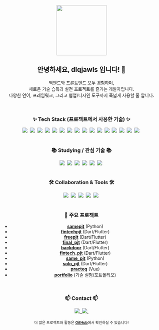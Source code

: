 <div align="center">
  <img src="https://avatars.githubusercontent.com/u/175274929?v=4" width="160" />
</div>

<h2 align="center">안녕하세요, dlqjawls 입니다! 👋</h2>
<p align="center">
  백엔드와 프론트엔드 모두 경험하며, <br>
  새로운 기술 습득과 실전 프로젝트를 즐기는 개발자입니다. <br>
  다양한 언어, 프레임워크, 그리고 협업/디자인 도구까지 폭넓게 사용할 줄 압니다.
</p>

<br/>

<h3 align="center">✨ Tech Stack (프로젝트에서 사용한 기술) ✨</h3>
<div align="center">
  <img src="https://img.shields.io/badge/python-3670A0?style=for-the-badge&logo=python&logoColor=ffdd54" />&nbsp
  <img src="https://img.shields.io/badge/dart-0175C2?style=for-the-badge&logo=dart&logoColor=white" />&nbsp
  <img src="https://img.shields.io/badge/flutter-02569B?style=for-the-badge&logo=flutter&logoColor=white" />&nbsp
  <img src="https://img.shields.io/badge/vue.js-4FC08D?style=for-the-badge&logo=vue.js&logoColor=white" />&nbsp
  <img src="https://img.shields.io/badge/javascript-F7DF1E?style=for-the-badge&logo=javascript&logoColor=20232a" />&nbsp
  <img src="https://img.shields.io/badge/html5-E34F26?style=for-the-badge&logo=html5&logoColor=white" />&nbsp
  <img src="https://img.shields.io/badge/css3-1572B6?style=for-the-badge&logo=css3&logoColor=white" />&nbsp
  <img src="https://img.shields.io/badge/react-20232a.svg?style=for-the-badge&logo=react&logoColor=61DAFB" />&nbsp
  <img src="https://img.shields.io/badge/typescript-007ACC.svg?style=for-the-badge&logo=typescript&logoColor=white" />&nbsp
  <img src="https://img.shields.io/badge/tailwindcss-1daabb.svg?style=for-the-badge&logo=tailwind-css&logoColor=white" />&nbsp
  <img src="https://img.shields.io/badge/figma-F24E1E.svg?style=for-the-badge&logo=figma&logoColor=white" />&nbsp
  <img src="https://img.shields.io/badge/mysql-4479A1.svg?style=for-the-badge&logo=mysql&logoColor=white" />&nbsp
  <img src="https://img.shields.io/badge/redis-DC382D?style=for-the-badge&logo=redis&logoColor=white" />&nbsp
  <img src="https://img.shields.io/badge/spring-6DB33F?style=for-the-badge&logo=spring&logoColor=white" />&nbsp
  <img src="https://img.shields.io/badge/spring%20security-6DB33F?style=for-the-badge&logo=springsecurity&logoColor=white" />&nbsp
  <img src="https://img.shields.io/badge/swift-FA7343?style=for-the-badge&logo=swift&logoColor=white" />&nbsp
</div>

<br/>

<h3 align="center">📚 Studying / 관심 기술 📚</h3>
<div align="center">
  <img src="https://img.shields.io/badge/java-007396.svg?style=for-the-badge&logo=java&logoColor=white" />&nbsp
  <img src="https://img.shields.io/badge/spring-6DB33F?style=for-the-badge&logo=spring&logoColor=white" />&nbsp
  <img src="https://img.shields.io/badge/spring%20security-6DB33F?style=for-the-badge&logo=springsecurity&logoColor=white" />&nbsp
  <img src="https://img.shields.io/badge/redis-DC382D?style=for-the-badge&logo=redis&logoColor=white" />&nbsp
  <img src="https://img.shields.io/badge/swift-FA7343?style=for-the-badge&logo=swift&logoColor=white" />&nbsp
  <img src="https://img.shields.io/badge/mysql-4479A1.svg?style=for-the-badge&logo=mysql&logoColor=white" />&nbsp
</div>

<br/>

<h3 align="center">🛠 Collaboration & Tools 🛠</h3>
<div align="center">
  <img src="https://img.shields.io/badge/git-F05033.svg?style=for-the-badge&logo=git&logoColor=white" />&nbsp
  <img src="https://img.shields.io/badge/github-181717.svg?style=for-the-badge&logo=github&logoColor=white" />&nbsp
  <img src="https://img.shields.io/badge/notion-F3F3F3.svg?style=for-the-badge&logo=notion&logoColor=black" />&nbsp
  <img src="https://img.shields.io/badge/figma-F24E1E.svg?style=for-the-badge&logo=figma&logoColor=white" />&nbsp
  <img src="https://img.shields.io/badge/vscode-2C2C32.svg?style=for-the-badge&logo=visual-studio-code&logoColor=22ABF3" />&nbsp
</div>

<br/>

<h3 align="center">🚀 주요 프로젝트</h3>
<div align="center">

- <a href="https://github.com/dlqjawls/samepjt"><b>samepjt</b></a> (Python)
- <a href="https://github.com/dlqjawls/fintechpjt"><b>fintechpjt</b></a> (Dart/Flutter)
- <a href="https://github.com/dlqjawls/freepjt"><b>freepjt</b></a> (Dart/Flutter)
- <a href="https://github.com/dlqjawls/final_pjt"><b>final_pjt</b></a> (Dart/Flutter)
- <a href="https://github.com/dlqjawls/backdoor"><b>backdoor</b></a> (Dart/Flutter)
- <a href="https://github.com/dlqjawls/fintech_pjt"><b>fintech_pjt</b></a> (Dart/Flutter)
- <a href="https://github.com/dlqjawls/same_pjt"><b>same_pjt</b></a> (Python)
- <a href="https://github.com/dlqjawls/solo_pjt"><b>solo_pjt</b></a> (Dart/Flutter)
- <a href="https://github.com/dlqjawls/practeq"><b>practeq</b></a> (Vue)
- <a href="https://github.com/dlqjawls/portfolio"><b>portfolio</b></a> (기술 실험/포트폴리오)
</div>

<br/>

<h3 align="center">📫 Contact 📫</h3>
<div align="center">
  <a href="mailto:dlqjawls@gmail.com">
    <img src="https://img.shields.io/badge/dlqjawls@gmail.com-D14836?style=for-the-badge&logo=gmail&logoColor=white"/>&nbsp
  </a>
  <a href="https://github.com/dlqjawls">
    <img src="https://img.shields.io/badge/GitHub-181717?style=for-the-badge&logo=github&logoColor=white" />&nbsp
  </a>
</div>

<br/>

<div align="center">
  <sub>
    더 많은 프로젝트와 활동은 <a href="https://github.com/dlqjawls?tab=repositories&sort=updated"><b>GitHub</b></a>에서 확인하실 수 있습니다!
  </sub>
</div>
